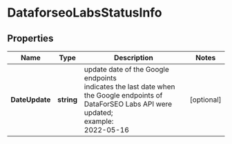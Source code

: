 # DataforseoLabsStatusInfo


## Properties

| Name | Type | Description | Notes |
|------------ | ------------- | ------------- | -------------|
**DateUpdate** | **string** | update date of the Google endpoints<br>indicates the last date when the Google endpoints of DataForSEO Labs API were updated;<br>example:<br>2022-05-16 |[optional]|